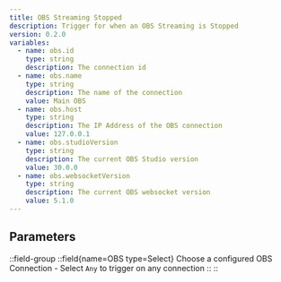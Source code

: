 ```yaml
---
title: OBS Streaming Stopped
description: Trigger for when an OBS Streaming is Stopped
version: 0.2.0
variables:
  - name: obs.id
    type: string
    description: The connection id
  - name: obs.name
    type: string
    description: The name of the connection
    value: Main OBS
  - name: obs.host
    type: string
    description: The IP Address of the OBS connection
    value: 127.0.0.1
  - name: obs.studioVersion
    type: string
    description: The current OBS Studio version
    value: 30.0.0
  - name: obs.websocketVersion
    type: string
    description: The current OBS websocket version
    value: 5.1.0
---
```


## Parameters
::field-group
  ::field{name=OBS type=Select}
    Choose a configured OBS Connection
    - Select `Any` to trigger on any connection
  ::
::